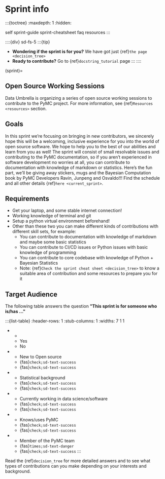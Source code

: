 # Sprint info

:::{toctree}
:maxdepth: 1
:hidden:

self
sprint-guide
sprint-cheatsheet
faq
resources
:::

::::{div} sd-fs-5
:::{tip}
* **Wondering if the sprint is for you?** We have got just {ref}`the page <decision_tree>`
* **Ready to contribute?** Go to {ref}`docstring_tutorial` page
:::
::::

(sprint)=
## Open Source Working Sessions

Data Umbrella is organizing a series of open source working sessions to contribute to the PyMC project. For more information, see {ref}`Resources <resources>` section.

## Goals

In this sprint we’re focusing on bringing in new contributors, we sincerely hope this will be a welcoming, inclusive experience for you into the world of open source software. We hope to help you to the best of our abilities and learn from you as well!
The sprint will consist of small resolvable issues and contributing to the PyMC documentation, so if you aren’t experienced in software development no worries at all, you can contribute to documentation with knowledge of markdown or statistics.
Here’s the fun part, we’ll be giving away stickers, mugs and the Bayesian Computation book by PyMC Developers Ravin, Junpeng and Osvaldo!!! Find the schedule and all other details {ref}`here <current_sprint>`.

## Requirements

- Get your laptop, and some stable internet connection!
- Working knowledge of terminal and git
- Setup a python virtual environment beforehand!
- Other than these two you can make different kinds of contributions with different skill sets, for example:
  - You can contribute to documentation with knowledge of markdown and maybe some basic statistics
  - You can contribute to CI/CD issues or Python issues with basic knowledge of programming
  - You can contribute to core codebase with knowledge of Python + Bayesian Statistics
  - Note: {ref}`Check the sprint cheat sheet <decision_tree>` to know a suitable area of contribution and some resources to prepare you for it

## Target Audience
The following table answers the question **"This sprint is for someone who is/has ..."**

:::{list-table}
:header-rows: 1
:stub-columns: 1
:widths: 7 1 1

* -
  - Yes
  - No
* - New to Open source
  - {fas}`check;sd-text-success`
  - {fas}`check;sd-text-success`
* - Statistical background
  - {fas}`check;sd-text-success`
  - {fas}`check;sd-text-success`
* - Currently working in data science/software
  - {fas}`check;sd-text-success`
  - {fas}`check;sd-text-success`
* - Knows/uses PyMC
  - {fas}`check;sd-text-success`
  - {fas}`check;sd-text-success`
* - Member of the PyMC team
  - {fas}`times;sd-text-danger`
  - {fas}`check;sd-text-success`
:::

Read the {ref}`decision_tree` for more detailed answers and to see
what types of contributions can you make depending on your interests and
background.
